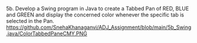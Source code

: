 5b. Develop a Swing program in Java to create a Tabbed Pan of RED, BLUE and GREEN and  display the concerned color whenever the specific tab is selected in the Pan.
https://github.com/SnehaKhanaganvi/ADJ_Assignment/blob/main/5b_Swing.java/ColorTabbedPaneCMY.PNG
